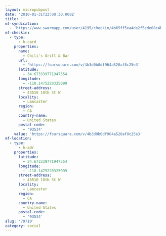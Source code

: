 ```yaml
---
layout: micropubpost
date: '2010-01-31T22:08:30.000Z'
title: ''
mf-syndication:
  - 'https://www.swarmapp.com/user/4195/checkin/4b65ff5ea4de2f5ede08c4bb'
mf-checkin:
  - type:
      - h-card
    properties:
      name:
        - Chili's Grill & Bar
      url:
        - 'https://foursquare.com/v/4b3d0b0df964a520af8c25e3'
      latitude:
        - 34.673339771947354
      longitude:
        - -118.1475220325099
      street-address:
        - 43510 10th St W
      locality:
        - Lancaster
      region:
        - CA
      country-name:
        - United States
      postal-code:
        - '93534'
    value: 'https://foursquare.com/v/4b3d0b0df964a520af8c25e3'
mf-location:
  - type:
      - h-adr
    properties:
      latitude:
        - 34.673339771947354
      longitude:
        - -118.1475220325099
      street-address:
        - 43510 10th St W
      locality:
        - Lancaster
      region:
        - CA
      country-name:
        - United States
      postal-code:
        - '93534'
slug: '79710'
category: social
---
```

